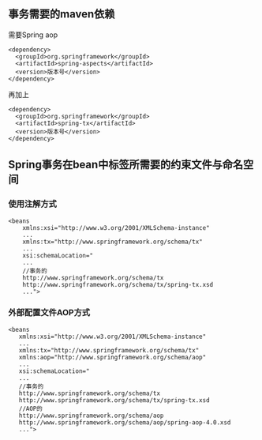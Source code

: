 ## 事务需要的maven依赖
需要Spring aop

    <dependency>
      <groupId>org.springframework</groupId>
      <artifactId>spring-aspects</artifactId>
      <version>版本号</version>
    </dependency>

再加上

    <dependency>
      <groupId>org.springframework</groupId>
      <artifactId>spring-tx</artifactId>
      <version>版本号</version>
    </dependency>
    
    
## Spring事务在bean中标签所需要的约束文件与命名空间

### 使用注解方式


    <beans
        xmlns:xsi="http://www.w3.org/2001/XMLSchema-instance"
        ...
        xmlns:tx="http://www.springframework.org/schema/tx"
        ...
        xsi:schemaLocation="
        ...
        //事务的
        http://www.springframework.org/schema/tx
        http://www.springframework.org/schema/tx/spring-tx.xsd
        ...">
        
        

### 外部配置文件AOP方式


    <beans 
       xmlns:xsi="http://www.w3.org/2001/XMLSchema-instance"
       ...
       xmlns:tx="http://www.springframework.org/schema/tx"
       xmlns:aop="http://www.springframework.org/schema/aop"
       ...
       xsi:schemaLocation="
       ...
       //事务的
       http://www.springframework.org/schema/tx
       http://www.springframework.org/schema/tx/spring-tx.xsd
       //AOP的
       http://www.springframework.org/schema/aop
       http://www.springframework.org/schema/aop/spring-aop-4.0.xsd
       ...">
